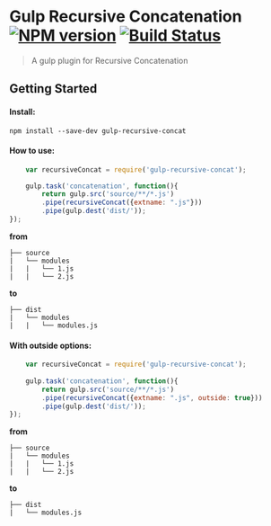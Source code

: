 
# Gulp Recursive Concatenation [![NPM version][npm-image]][npm-url] [![Build Status][travis-image]][travis-url]

> A gulp plugin for Recursive Concatenation


## Getting Started

#### Install:

```
npm install --save-dev gulp-recursive-concat
```

#### How to use:

```javascript
	var recursiveConcat = require('gulp-recursive-concat');

	gulp.task('concatenation', function(){
		return gulp.src('source/**/*.js')
		.pipe(recursiveConcat({extname: ".js"}))
		.pipe(gulp.dest('dist/'));
});
```

**from**
```
├── source
|   └── modules
|   |   └── 1.js
|   |   └── 2.js
```

**to**
```
├── dist
|   └── modules
|   |   └── modules.js
```


#### With outside options:

```javascript
	var recursiveConcat = require('gulp-recursive-concat');
	
	gulp.task('concatenation', function(){
		return gulp.src('source/**/*.js')
		.pipe(recursiveConcat({extname: ".js", outside: true}))
		.pipe(gulp.dest('dist/'));
});
```

**from**
```
├── source
|   └── modules
|   |   └── 1.js
|   |   └── 2.js
```

**to**
```
├── dist
|   └── modules.js
```


[npm-url]: https://www.npmjs.org/package/gulp-recursive-concat
[npm-image]: http://img.shields.io/npm/v/gulp-recursive-concat.svg

[travis-url]: https://travis-ci.org/jansanchez/gulp-recursive-concat
[travis-image]: http://img.shields.io/travis/jansanchez/gulp-recursive-concat.svg
